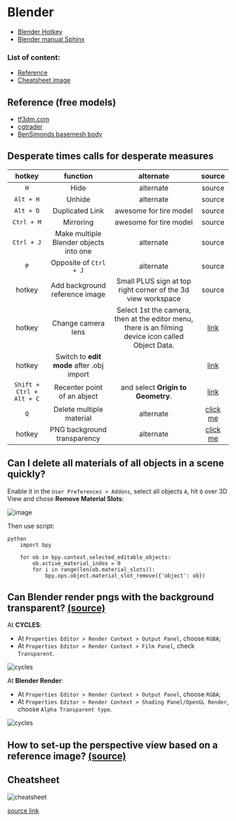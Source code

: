 # Blender

* [Blender Hotkey](http://wiki.blender.org/index.php/Doc:2.4/Reference/Hotkeys/All)
* [Blender manual Sphinx](https://www.blender.org/manual/contents.html)

### List of content:

* [Reference](#reference)
* [Cheatsheet image](#cheatsheet)

## <a name="reference"></a> Reference (free models)

* [tf3dm.com](http://tf3dm.com/)
* [cgtrader](http://www.cgtrader.com/)
* [BenSimonds basemesh body](http://bensimonds.com/2011/07/31/basemeshes/)

## Desperate times calls for desperate measures

| hotkey | function | alternate | source |
|:------:|:--------:|:---------:|:------:|
|`H`            | Hide              | alternate | source |
|`Alt + H`      | Unhide            | alternate | source |
|`Alt + D`      | Duplicated Link   | awesome for tire model | source |
|`Ctrl + M`     | Mirroring         | awesome for tire model | source |
|`Ctrl + J`     | Make multiple Blender objects into one        | alternate | source |
|`P`            | Opposite of `Ctrl + J`                        | alternate | source |
| hotkey        | Add background reference image                | Small PLUS sign at top right corner of the 3d view workspace | source |
| hotkey        | Change camera lens                            | Select 1st the camera, then at the editor menu, there is an filming device icon called Object Data. | [link](http://wiki.blender.org/index.php/Doc:2.4/Manual/Render/Camera/Depth_Of_Field)|
| hotkey        | Switch to **edit mode** after .obj import     | | [link](http://blenderartists.org/forum/showthread.php?127550-newbie-can-t-switch-to-edit-mode-after-obj-import)
|`Shift + Ctrl + Alt + C`| Recenter point of an abject  | and select **Origin to Geometry**. | [link](http://blender.stackexchange.com/questions/14294/how-to-recenter-an-objects-origin) |
| `Q`           | Delete multiple material              | alternate | [click me](#deletemat) |
| hotkey        | PNG background transparency           | alternate | [click me](#pngalpha) |

## <a name="deletemat"></a> Can I delete all materials of all objects in a scene quickly?

Enable it in the `User Preferences > Addons`, select all objects `A`, hit `Q` over 3D View and chose **Remove Material Slots**:

![image](http://i.stack.imgur.com/MgkJ2.png)

Then use script:

```
python
    import bpy
    
    for ob in bpy.context.selected_editable_objects:
        ob.active_material_index = 0
        for i in range(len(ob.material_slots)):
            bpy.ops.object.material_slot_remove({'object': ob})
```

## <a name="pngalpha"></a> Can Blender render pngs with the background transparent? [(source)](http://blender.stackexchange.com/questions/1303/can-blender-render-pngs-with-the-background-transparent)

At **CYCLES**:

* At ``Properties Editor > Render Context > Output Panel``, choose ``RGBA``;
* At ``Properties Editor > Render Context > Film Panel``, check ``Transparent``.

![cycles](http://i.stack.imgur.com/pi6Kw.png)

At **Blender Render**:

* At ``Properties Editor > Render Context > Output Panel``, choose ``RGBA``;
* At ``Properties Editor > Render Context > Shading Panel/OpenGL Render``, choose ``Alpha Transparent type``.

![cycles](http://i.stack.imgur.com/4LRZk.png)

## <a name="perspectiveImage"></a> How to set-up the perspective view based on a reference image? [(source)](http://blender.stackexchange.com/questions/9328/how-to-set-up-the-perspective-view-based-on-a-reference-image)


## <a name="cheatsheet"></a>Cheatsheet

![cheatsheet](http://www.giudansky.com/images/downloads/blender/blender3d-shortcuts-infographic.png)

[source link](http://blenderartists.org/forum/showthread.php?353472-Blender-key-map-infographic-poster)
